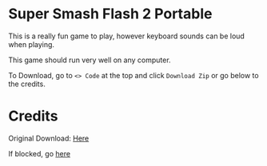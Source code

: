 # Super Smash Flash 2 Portable

This is a really fun game to play, however keyboard sounds can be loud when playing.

This game should run very well on any computer.

To Download, go to ```<> Code``` at the top and click ```Download Zip``` or go below to the credits.

# Credits
Original Download: [Here](https://www.supersmashflash.com/play/ssf2/downloads/)

If blocked, go [here](https://docs.google.com/file/d/0B7iLszhBEuNaQUFiMWVmb2hSdEU/edit?resourcekey=0-jmbrRtahslBlTYw6Iebnuw)
